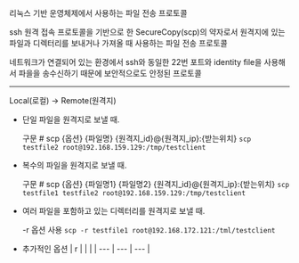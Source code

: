 
리눅스 기반 운영체제에서 사용하는 파일 전송 프로토콜

ssh 원격 접속 프로토콜을 기반으로 한 SecureCopy(scp)의 약자로서 원격지에 있는 파일과 디렉터리를 보내거나 가져올 때 사용하는 파일 전송 프로토콜

네트워크가 연결되어 있는 환경에서 ssh와 동일한 22번 포트와 identity file을 사용해서 파을을 송수신하기 때문에 보안적으로도 안정된 프로토콜

---

Local(로컬) -> Remote(원격지)

- 단일 파일을 원격지로 보낼 때.
   
   구문 # scp {옵션} {파일명} {원격지_id}@{원격지_ip}:{받는위치}
   `scp testfile2 root@192.168.159.129:/tmp/testclient`
   
- 복수의 파일을 원격지로 보낼 때.
  
  구문 # scp {옵션} {파일명1} {파일명2} {원격지_id}@{원격지_ip}:{받는위치}
  `scp testfile1 testfile2 root@192.168.159.129:/tmp/testclient`

- 여러 파일을 포함하고 있는 디렉터리를 원격지로 보낼 때.
  
  -r 옵션 사용
  `scp -r testfile1 root@192.168.172.121:/tml/testclient`

- 추가적인 옵션
  |   r  |     |     |
  | --- | --- | --- |